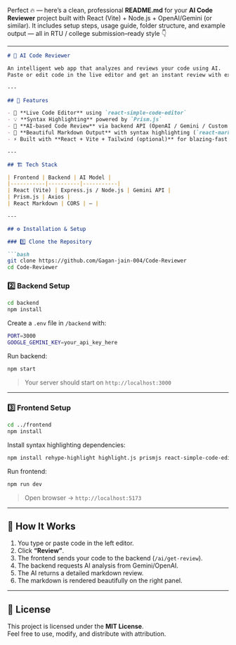 Perfect 🔥 — here’s a clean, professional **README.md** for your **AI Code Reviewer** project built with React (Vite) + Node.js + OpenAI/Gemini (or similar).
It includes setup steps, usage guide, folder structure, and example output — all in RTU / college submission–ready style 👇

---

```markdown
# 🤖 AI Code Reviewer

An intelligent web app that analyzes and reviews your code using AI.  
Paste or edit code in the live editor and get an instant review with explanations, improvement suggestions, and highlighted markdown output.

---

## 🧠 Features

- 📝 **Live Code Editor** using `react-simple-code-editor`  
- 💡 **Syntax Highlighting** powered by `Prism.js`  
- 🤖 **AI-based Code Review** via backend API (OpenAI / Gemini / Custom Model)  
- 🧾 **Beautiful Markdown Output** with syntax highlighting (`react-markdown` + `rehype-highlight`)  
- ⚡ Built with **React + Vite + Tailwind (optional)** for blazing-fast development  

---

## 🏗️ Tech Stack

| Frontend | Backend | AI Model |
|-----------|----------|-----------|
| React (Vite) | Express.js / Node.js | Gemini API |
| Prism.js | Axios |
| React Markdown | CORS | — |

---

## ⚙️ Installation & Setup

### 1️⃣ Clone the Repository

```bash
git clone https://github.com/Gagan-jain-004/Code-Reviewer
cd Code-Reviewer
````

### 2️⃣ Backend Setup

```bash
cd backend
npm install
```

Create a `.env` file in `/backend` with:

```bash
PORT=3000
GOOGLE_GEMINI_KEY=your_api_key_here
```

Run backend:

```bash
npm start
```

> Your server should start on `http://localhost:3000`

---

### 3️⃣ Frontend Setup

```bash
cd ../frontend
npm install
```

Install syntax highlighting dependencies:

```bash
npm install rehype-highlight highlight.js prismjs react-simple-code-editor react-markdown axios
```

Run frontend:

```bash
npm run dev
```

> Open browser → `http://localhost:5173`

---

## 🧩 How It Works

1. You type or paste code in the left editor.
2. Click **“Review”**.
3. The frontend sends your code to the backend (`/ai/get-review`).
4. The backend requests AI analysis from Gemini/OpenAI.
5. The AI returns a detailed markdown review.
6. The markdown is rendered beautifully on the right panel.

---

## 🪪 License

This project is licensed under the **MIT License**.  
Feel free to use, modify, and distribute with attribution.



